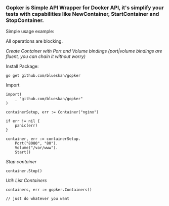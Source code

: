 ### Gopker is Simple API Wrapper for Docker API, it's simplify your tests with capabilities like NewContainer, StartContainer and StopContainer.

Simple usage example:

All operations are blocking.

*Create Container with Port and Volume bindings (port|volume bindings are fluent, you can chain it without worry)*

Install Package:
```
go get github.com/blueskan/gopker
```

Import
```
import(
    _ "github.com/blueskan/gopker"
)
```

```
containerSetup, err := Container("nginx")

if err != nil {
    panic(err)
}

container, err := containerSetup.
	Port("8080", "80").
	Volume("/var/www").
	Start()
```

*Stop container*

```
container.Stop()
```

*Util: List Containers*

```
containers, err := gopker.Containers()

// just do whatever you want
```
